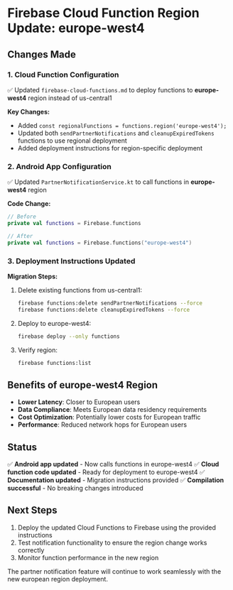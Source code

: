 # Firebase Cloud Function Region Update: europe-west4

## Changes Made

### 1. Cloud Function Configuration
✅ Updated `firebase-cloud-functions.md` to deploy functions to **europe-west4** region instead of us-central1

**Key Changes:**
- Added `const regionalFunctions = functions.region('europe-west4');`
- Updated both `sendPartnerNotifications` and `cleanupExpiredTokens` functions to use regional deployment
- Added deployment instructions for region-specific deployment

### 2. Android App Configuration
✅ Updated `PartnerNotificationService.kt` to call functions in **europe-west4** region

**Code Change:**
```kotlin
// Before
private val functions = Firebase.functions

// After  
private val functions = Firebase.functions("europe-west4")
```

### 3. Deployment Instructions Updated

**Migration Steps:**
1. Delete existing functions from us-central1:
   ```bash
   firebase functions:delete sendPartnerNotifications --force
   firebase functions:delete cleanupExpiredTokens --force
   ```

2. Deploy to europe-west4:
   ```bash
   firebase deploy --only functions
   ```

3. Verify region:
   ```bash
   firebase functions:list
   ```

## Benefits of europe-west4 Region

- **Lower Latency**: Closer to European users
- **Data Compliance**: Meets European data residency requirements
- **Cost Optimization**: Potentially lower costs for European traffic
- **Performance**: Reduced network hops for European users

## Status

✅ **Android app updated** - Now calls functions in europe-west4
✅ **Cloud function code updated** - Ready for deployment to europe-west4
✅ **Documentation updated** - Migration instructions provided
✅ **Compilation successful** - No breaking changes introduced

## Next Steps

1. Deploy the updated Cloud Functions to Firebase using the provided instructions
2. Test notification functionality to ensure the region change works correctly
3. Monitor function performance in the new region

The partner notification feature will continue to work seamlessly with the new european region deployment.
